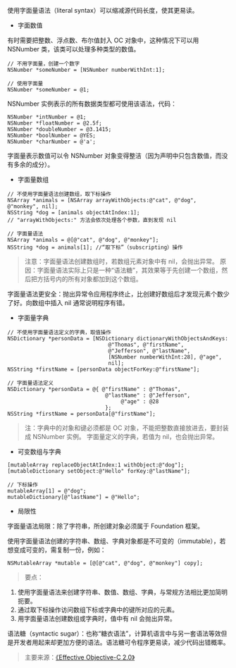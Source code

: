 使用字面量语法（literal syntax）可以缩减源代码长度，使其更易读。

 - 字面数值

有时需要把整数、浮点数、布尔值封入 OC 对象中，这种情况下可以用 NSNumber 类，该类可以处理多种类型的数值。
```
// 不用字面量，创建一个数字
NSNumber *someNumber = [NSNumber numberWithInt:1];

// 使用字面量
NSNumber *someNumber = @1;
```
NSNumber 实例表示的所有数据类型都可使用该语法，代码：
```
NSNumber *intNumber = @1;
NSNumber *floatNumber = @2.5f;
NSNumber *doubleNumber = @3.1415;
NSNumber *boolNumber = @YES;
NSNumber *charNumber = @'a';
```
字面量表示数值可以令 NSNumber 对象变得整洁（因为声明中只包含数值，而没有多余的成分）。

 - 字面量数组

```
// 不使用字面量语法创建数组，取下标操作
NSArray *animals = [NSArray arrayWithObjects:@"cat", @"dog", @"monkey", nil];
NSString *dog = [animals objectAtIndex:1];
// "arrayWithObjects:" 方法会依次处理各个参数，直到发现 nil

// 字面量语法
NSArray *animals = @[@"cat", @"dog", @"monkey"];
NSString *dog = animals[1]; //“取下标”（subscripting）操作
```
>注意：字面量语法创建数组时，若数组元素对象中有 nil，会抛出异常。
原因：字面量语法实际上只是一种“语法糖”，其效果等于先创建一个数组，然后把方括号内的所有对象都加到这个数组。

字面量语法更安全：抛出异常令应用程序终止，比创建好数组后才发现元素个数少了好。向数组中插入 nil 通常说明程序有错。

- 字面量字典

```
// 不使用字面量语法定义的字典，取值操作
NSDictionary *personData = [NSDictionary dictionaryWithObjectsAndKeys:
                                @"Thomas", @"firstName",
                                @"Jefferson", @"lastName",
                                [NSNumber numberWithInt:28], @"age",
                                nil];
NSString *firstName = [personData objectForKey:@"firstName"];

// 字面量语法定义
NSDictionary *personData = @{ @"firstName" : @"Thomas",
                               @"lastName" : @"Jefferson",
                                    @"age" : @28
                               };
NSString *firstName = personData[@"firstName"];
```
>注：字典中的对象和键必须都是 OC 对象，不能把整数直接放进去，要封装成 NSNumber 实例。
字面量定义的字典，若值为 nil，也会抛出异常。

- 可变数组与字典

```
[mutableArray replaceObjectAtIndex:1 withObject:@"dog"];
[mutableDictionary setObject:@"Hello" forKey:@"lastName"];

// 下标操作
mutableArray[1] = @"dog";
mutableDictionary[@"lastName"] = @"Hello";
```

- 局限性

字面量语法局限：除了字符串，所创建对象必须属于 Foundation 框架。

使用字面量语法创建的字符串、数组、字典对象都是不可变的（immutable），若想变成可变的，需复制一份，例如：
```
NSMutableArray *mutable = [@[@"cat", @"dog", @"monkey"] copy];
```
>要点：
1. 使用字面量语法来创建字符串、数值、数组、字典，与常规方法相比更加简明扼要。
2. 通过取下标操作访问数组下标或字典中的键所对应的元素。
3. 用字面量语法创建数组或字典时，值中有 nil 会抛出异常。

语法糖（syntactic sugar）：也称“糖衣语法”，计算机语言中与另一套语法等效但是开发者用起来却更加方便的语法。语法糖可令程序更易读，减少代码出错概率。

>主要来源：[《Effective Objective-C 2.0》](http://book.douban.com/subject/25829244/)